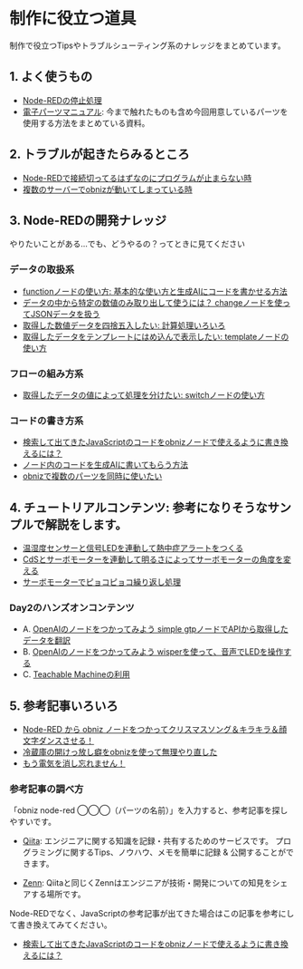 # 制作に役立つ道具

制作で役立つTipsやトラブルシューティング系のナレッジをまとめています。

## 1. よく使うもの

- [Node-REDの停止処理](https://qiita.com/n0bisuke/items/28d44edc290a0dddc8b0)
- [電子パーツマニュアル](./parts-manual/): 今まで触れたものも含め今回用意しているパーツを使用する方法をまとめている資料。

## 2. トラブルが起きたらみるところ

- [Node-REDで接続切ってるはずなのにプログラムが止まらない時](https://qiita.com/n0bisuke/items/ef82c303f98d62ae9cf4)
- [複数のサーバーでobnizが動いてしまっている時](https://qiita.com/n0bisuke/items/34c8389e371bd5d2f7f5)

## 3. Node-REDの開発ナレッジ

やりたいことがある...でも、どうやるの？ってときに見てください

### データの取扱系

- [functionノードの使い方: 基本的な使い方と生成AIにコードを書かせる方法](./function-node.md)
- [データの中から特定の数値のみ取り出して使うには？ changeノードを使ってJSONデータを扱う](./json-data.md)
- [取得した数値データを四捨五入したい: 計算処理いろいろ](./math-data.md)
- [取得したデータをテンプレートにはめ込んで表示したい: templateノードの使い方](../DAY1/dev_lesson/lesson02-node-red-basic/01_node-red-corenode.md#3-template%E3%83%8E%E3%83%BC%E3%83%89)

### フローの組み方系
- [取得したデータの値によって処理を分けたい: switchノードの使い方](../DAY1/dev_lesson/lesson02-node-red-basic/01_node-red-corenode.md#2-changeノードとswitchノード)

### コードの書き方系
- [検索して出てきたJavaScriptのコードをobnizノードで使えるように書き換えるには？](https://qiita.com/n0bisuke/items/ce783af305588664a6bc)
- [ノード内のコードを生成AIに書いてもらう方法]()
- [obnizで複数のパーツを同時に使いたい](./obniz-multiple-parts.md)

## 4. チュートリアルコンテンツ: 参考になりそうなサンプルで解説をします。
- [温湿度センサーと信号LEDを連動して熱中症アラートをつくる](./tutorials/01_temp_led.md)
- [CdSとサーボモーターを連動して明るさによってサーボモーターの角度を変える](./tutorials/02_servo_cds.md)
- [サーボモーターでピョコピョコ繰り返し処理](./tutorials/03_servo-pyokopyoko.md)

### Day2のハンズオンコンテンツ
- A. [OpenAIのノードをつかってみよう simple gtpノードでAPIから取得したデータを翻訳](/DAY2/dev_lesson/lesson03-handson/a_openai-node-gtp.md)
- B. [OpenAIのノードをつかってみよう wisperを使って、音声でLEDを操作する](/DAY2/dev_lesson/lesson03-handson/a_openai-node-wisper.md)
- C. [Teachable Machineの利用](/DAY2/dev_lesson/lesson03-handson/c_teachable-machine.md)

## 5. 参考記事いろいろ

- [Node-RED から obniz ノードをつかってクリスマスソング＆キラキラ＆顔文字ダンスさせる！](https://qiita.com/tseigo/items/56c78be82b6276825ca6)
- [冷蔵庫の開けっ放し癖をobnizを使って無理やり直した](https://qiita.com/Yuki-Tamura-85/items/b4caf99e0f356a691b58)
- [もう電気を消し忘れません！](https://qiita.com/Ichiros_malt/items/bff24b1c964e854be9ec)

### 参考記事の調べ方

「obniz node-red ◯◯◯（パーツの名前）」を入力すると、参考記事を探しやすいです。

- [Qiita](https://qiita.com/): エンジニアに関する知識を記録・共有するためのサービスです。 プログラミングに関するTips、ノウハウ、メモを簡単に記録 & 公開することができます。

- [Zenn](https://zenn.dev/): Qiitaと同じくZennはエンジニアが技術・開発についての知見をシェアする場所です。


Node-REDでなく、JavaScriptの参考記事が出てきた場合はこの記事を参考にして書き換えてみてください。

- [検索して出てきたJavaScriptのコードをobnizノードで使えるように書き換えるには？](https://qiita.com/n0bisuke/items/ce783af305588664a6bc)
